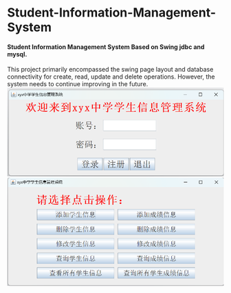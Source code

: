 # Student-Information-Management-System
#### Student Information Management System Based on Swing jdbc and mysql.<br>
This project primarily encompassed the swing page layout and database connectivity for create, read, update and delete operations. However, the system needs to continue improving in the future.
![登录界面](denglu.png)
![系统主界面](zhujiemian.png)

